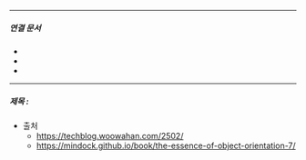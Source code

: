 

----
##### 연결 문서

- 
- 
- 
---

##### 제목 : 

- 출처
	- https://techblog.woowahan.com/2502/
	- https://mindock.github.io/book/the-essence-of-object-orientation-7/
